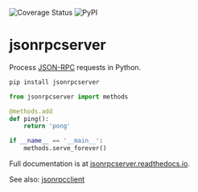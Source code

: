 ![Coverage Status](https://coveralls.io/repos/github/bcb/jsonrpcserver/badge.svg?branch=master)
![PyPI](https://img.shields.io/pypi/v/jsonrpcserver.svg)

# jsonrpcserver

Process [JSON-RPC](http://www.jsonrpc.org/) requests in Python.

```sh
pip install jsonrpcserver
```

```python
from jsonrpcserver import methods

@methods.add
def ping():
    return 'pong'

if __name__ == '__main__':
    methods.serve_forever()
```

Full documentation is at [jsonrpcserver.readthedocs.io](https://jsonrpcserver.readthedocs.io/).

See also: [jsonrpcclient](https://github.com/bcb/jsonrpcclient)

